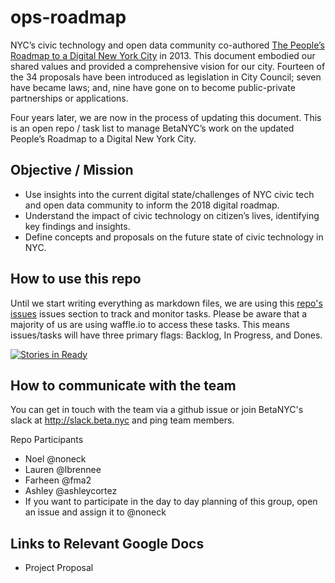 # ops-roadmap

NYC’s civic technology and open data community co-authored [The People’s Roadmap to a Digital New York City](http://nycroadmap.us/) in 2013. This document embodied our shared values and provided a comprehensive vision for our city. Fourteen of the 34 proposals have been introduced as legislation in City Council; seven have became laws; and, nine have gone on to become public-private partnerships or applications. 

Four years later, we are now in the process of updating this document. This is an open repo / task list to manage BetaNYC’s work on the updated People’s Roadmap to a Digital New York City.

## Objective / Mission

- Use insights into the current digital state/challenges of NYC civic tech and open data community to inform the 2018 digital roadmap.
- Understand the impact of civic technology on citizen’s lives, identifying key findings and insights.
- Define concepts and proposals on the future state of civic technology in NYC.

## How to use this repo
Until we start writing everything as markdown files, we are using this [repo's issues](https://github.com/BetaNYC/ops-roadmap/issues) issues section to track and monitor tasks. Please be aware that a majority of us are using waffle.io to access these tasks. This means issues/tasks will have three primary flags: Backlog, In Progress, and Dones.

[![Stories in Ready](https://badge.waffle.io/BetaNYC/ops-roadmap.png?label=ready&title=Ready)](http://waffle.io/BetaNYC/ops-roadmap)

## How to communicate with the team

You can get in touch with the team via a github issue or join BetaNYC's slack at http://slack.beta.nyc and ping team members.

Repo Participants

- Noel @noneck
- Lauren @lbrennee
- Farheen @fma2
- Ashley @ashleycortez
- If you want to participate in the day to day planning of this group, open an issue and assign it to @noneck

## Links to Relevant Google Docs

- Project Proposal

